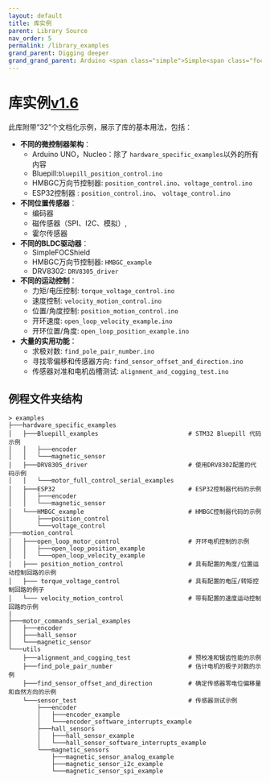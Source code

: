 ```yaml
---
layout: default
title: 库实例
parent: Library Source
nav_order: 5
permalink: /library_examples
grand_parent: Digging deeper
grand_grand_parent: Arduino <span class="simple">Simple<span class="foc">FOC</span>library</span>
---
```


# **库实例**[v1.6](https://github.com/simplefoc/Arduino-FOC/releases)

此库附带“32”个文档化示例，展示了库的基本用法，包括：

- **不同的微控制器架构**：
    - Arduino UNO，Nucleo：除了 `hardware_specific_examples`以外的所有内容
    - Bluepill:`bluepill_position_control.ino`
    - HMBGC万向节控制器: `position_control.ino`、`voltage_control.ino`
    - ESP32控制器 : `position_control.ino`、 `voltage_control.ino`
- **不同位置传感器**：
  - 编码器 
  - 磁传感器（SPI、I2C、模拟）, 
  - 霍尔传感器
- **不同的BLDC驱动器**：
  - <span class="simple">Simple<span class="foc">FOC</span>Shield</span> 
  - HMBGC万向节控制器: `HMBGC_example`
  - DRV8302: `DRV8305_driver`
- **不同的运动控制**：
  - 力矩/电压控制: `torque_voltage_control.ino`
  - 速度控制:  `velocity_motion_control.ino`
  - 位置/角度控制: `position_motion_control.ino`
  - 开环速度:  `open_loop_velocity_example.ino`
  - 开环位置/角度: `open_loop_position_example.ino`
- **大量的实用功能**：
  - 求极对数: `find_pole_pair_number.ino`
  - 寻找零偏移和传感器方向: `find_sensor_offset_and_direction.ino`
  - 传感器对准和电机齿槽测试:  `alignment_and_cogging_test.ino`

## 例程文件夹结构

```shell
> examples
├───hardware_specific_examples
│   ├───Bluepill_examples                         # STM32 Bluepill 代码示例
│   │   ├───encoder
│   │   └───magnetic_sensor
│   ├───DRV8305_driver                            # 使用DRV8302配置的代码示例
│   │   └───motor_full_control_serial_examples
│   ├───ESP32                                     # ESP32控制器代码的示例
│   │   ├───encoder 
│   │   └───magnetic_sensor
│   └───HMBGC_example                             # HMBGC控制器代码的示例
│       ├───position_control
│       └───voltage_control
├───motion_control
│   ├───open_loop_motor_control                   # 开环电机控制的示例
│   │   ├───open_loop_position_example
│   │   └───open_loop_velocity_example
│   ├─── position_motion_control                  # 具有配置的角度/位置运动控制回路的示例
│   ├─── torque_voltage_control                   # 具有配置的电压/转矩控制回路的例子
│   └─── velocity_motion_control                  # 带有配置的速度运动控制回路的示例
|
├───motor_commands_serial_examples
│   ├───encoder
│   ├───hall_sensor
│   └───magnetic_sensor
└───utils
    ├───alignment_and_cogging_test                # 预校准和锯齿性能的示例
    ├───find_pole_pair_number                     # 估计电机的极子对数的示例
    ├───find_sensor_offset_and_direction          # 确定传感器零电位偏移量和自然方向的示例
    └───sensor_test                               # 传感器测试示例
        ├───encoder
        │   ├───encoder_example
        │   └───encoder_software_interrupts_example
        ├───hall_sensors
        │   ├───hall_sensor_example
        │   └───hall_sensor_software_interrupts_example
        └───magnetic_sensors
            ├───magnetic_sensor_analog_example
            ├───magnetic_sensor_i2c_example
            └───magnetic_sensor_spi_example
```
